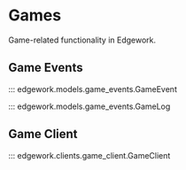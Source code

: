# Games

Game-related functionality in Edgework.

## Game Events

::: edgework.models.game_events.GameEvent

::: edgework.models.game_events.GameLog

## Game Client

::: edgework.clients.game_client.GameClient
